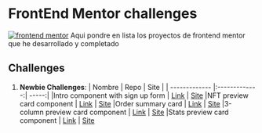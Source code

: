 # FrontEnd Mentor challenges

[![frontend mentor](https://miro.medium.com/max/1400/0*cfYEyKU7fH1Vz37c.png)](https://www.frontendmentor.io/home)
Aqui pondre en lista los proyectos de frontend mentor que he desarrollado y completado

## Challenges

1. **Newbie Challenges**:
    | Nombre    | Repo        | Site  |
    | ------------- |:-------------:| -----:|
    |Intro component with sign up form | [Link](https://github.com/SevroAuBarca/FEM-intro-with-signup) | [Site](https://condescending-curran-37ece4.netlify.app/)
    |NFT preview card component | [Link](https://github.com/SevroAuBarca/FEM-NFT-PREVIEW-CARD) | [Site](https://upbeat-edison-c5382d.netlify.app/)
    |Order summary card | [Link](https://github.com/SevroAuBarca/FEM-Order-Summary-Component) | [Site](https://sevroaubarca.github.io/FEM-Order-Summary-Component/)
    |3-column preview card component | [Link](https://github.com/SevroAuBarca/JavaScript-Proyects/edit/main/README.md) | [Site](https://3-column-preview-card-component-sevroaubarca.vercel.app/)
    |Stats preview card component | [Link](https://github.com/SevroAuBarca/FEM-stats-preview-card) | [Site](https://sevroaubarca.github.io/FEM-stats-preview-card/)
